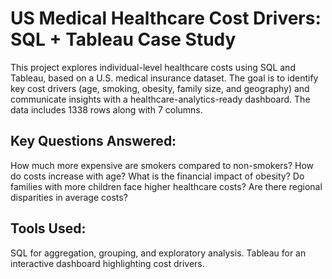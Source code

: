 # US Medical Healthcare Cost Drivers: SQL + Tableau Case Study
This project explores individual-level healthcare costs using SQL and Tableau, based on a U.S. medical insurance dataset. The goal is to identify key cost drivers (age, smoking, obesity, family size, and geography) and communicate insights with a healthcare-analytics-ready dashboard. The data includes 1338 rows along with 7 columns.
## Key Questions Answered:
How much more expensive are smokers compared to non-smokers?
How do costs increase with age?
What is the financial impact of obesity?
Do families with more children face higher healthcare costs?
Are there regional disparities in average costs?

## Tools Used:
SQL for aggregation, grouping, and exploratory analysis.
Tableau for an interactive dashboard highlighting cost drivers.
